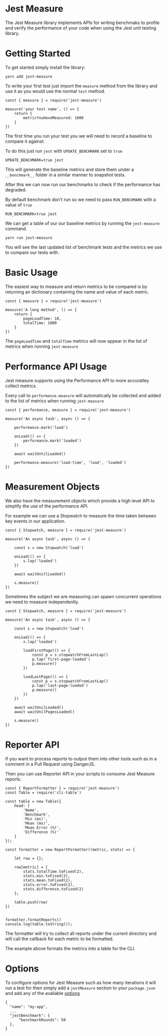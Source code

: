 # Jest Measure

The Jest Measure library implements APIs for writing benchmaks to profile and
verify the performance of your code when using
the Jest unit testing library.

# Getting Started

To get started simply install the library:

```
yarn add jest-measure
```

To write your first test just import the 
`measure` method from the library and use it
as you would use the normal `test` method.

```
const { measure } = require('jest-measure')

measure('your test name', () => {
    return {
        metricYouHaveMeasured: 1000
    }
})
```

The first time you run your test you we will
need to record a baseline to compare it against.

To do this just run `jest` with `UPDATE_BENCHMARK` set to `true`

```
UPDATE_BENCHMARK=true jest
```

This will generate the baseline metrics and store them under a 
`__benchmark__` folder in a similar manner to snapshot tests.

After this we can now run our benchmarks to check if the performance
has degraded.

By default benchmark don't run so we need to 
pass `RUN_BENCHMARK` with a value of `true`

```
RUN_BENCHMARK=true jest
```

We can get a table of our our baseline metrics by running 
the `jest-measure` command.

```
yarn run jest-measure
```

You will see the last updated list of benchmark tests
and the metrics we use to compare our tests with.

# Basic Usage

The easiest way to measure and return metrics to be compared is by
returning an dictionary containing the name and value of each metric.

```
const { measure } = require('jest-measure')

measure('A long method', () => {
    return {
        pageLoadTime: 10,
        totalTime: 1000
    }
})
```

The `pageLoadTime` and `totalTime` metrics will now appear in the list
of metrics when running `jest-measure`

# Performance API Usage

Jest measure supports using the Performance API to more accuratley
collect metrics.

Every call to `performance.measure` will automatically be collected and
added to the list of metrics when running `jest-measure`

```
const { performance, measure } = require('jest-measure')

measure('An async task', async () => {

    performance.mark('load')

    onLoad(() => {
        performance.mark('loaded')
    })

    await waitUntilLoaded()
    
    performance.measure('load-time', 'load', 'loaded')
})
```

# Measurement Objects

We also have the measurement objects which provide
a high level API to simplify the use of the performance API.

For example we can use a Stopwatch to measure the time taken between
key events in our application.

```
const { Stopwatch, measure } = require('jest-measure')

measure('An async task', async () => {

    const s = new Stopwatch('load')

    onLoad(() => {
        s.lap('loaded')
    })

    await waitUnitlLoaded()

    s.measure()
})
```

Sometimes the subject we are measuring can spawn concurrent operations
we need to measure independently.


```
const { Stopwatch, measure } = require('jest-measure')

measure('An async task', async () => {

    const s = new Stopwatch('load')

    onLoad(() => {
        s.lap('loaded')

        loadFirstPage(() => {
            const p = s.stopwatchFromLastLap()
            p.lap('first-page-loaded')
            p.measure()
        })

        loadLastPage(() => {
            const p = s.stopwatchFromLastLap()
            p.lap('last-page-loaded')
            p.measure()
        })
    })

    await waitUnilLoaded()
    await waitUnilPagesLoaded()

    s.measure()
})
```

# Reporter API

If you want to process reports to output them into other tools such as
in a comment in a Pull Request using DangerJS.

Then you can use Reporter API in your scripts to consume Jest Measure
reports.

```
const { ReportFormatter } = require('jest-measure')
const Table = require('cli-table')

const table = new Table({
    head: [
        'Name',
        'Benchmark',
        'Min (ms)',
        'Mean (ms)',
        'Mean Error (%)',
        'Difference (%)'
    ]
});

const formatter = new ReportFormatter((metric, stats) => {

    let row = {};

    row[metric] = [
        stats.totalTime.toFixed(2),
        stats.min.toFixed(2),
        stats.mean.toFixed(2),
        stats.error.toFixed(2),
        stats.difference.toFixed(2)
    ];

    table.push(row)
})


formatter.formatReports()
console.log(table.toString());
```

The formatter will try to collect all reports under the current directory
and will call the callback for each metric to be formatted.

The example above formats the metrics into a table for the CLI.

# Options

To configure options for Jest Measure such as how many iterations
it will run a test for then simply add a `jestMeasure` section
to your `package.json` and add any of the avaliable [options](src/options.js)

```
{
  "name": "my-app",
  ...
  "jestBenchmark": {
      "benchmarkRounds": 50
  },
}
```